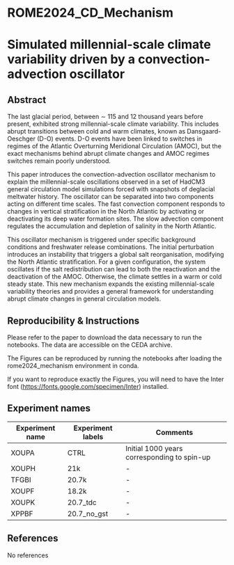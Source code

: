 # ROME2024_CD_Mechanism

# Simulated millennial-scale climate variability driven by a convection-advection oscillator

## Abstract

The last glacial period, between $\sim$ 115 and 12 thousand years before present, exhibited strong millennial-scale climate variability. This includes abrupt transitions between cold and warm climates, known as Dansgaard-Oeschger (D-O) events. D-O events have been linked to switches in regimes of the Atlantic Overturning Meridional Circulation (AMOC), but the exact mechanisms behind abrupt climate changes and AMOC regimes switches remain poorly understood.

This paper introduces the convection-advection oscillator mechanism to explain the millennial-scale oscillations observed in a set of HadCM3 general circulation model simulations forced with snapshots of deglacial meltwater history. The oscillator can be separated into two components acting on different time scales. The fast convection component responds to changes in vertical stratification in the North Atlantic by activating or deactivating its deep water formation sites. The slow advection component regulates the accumulation and depletion of salinity in the North Atlantic.

This oscillator mechanism is triggered under specific background conditions and freshwater release combinations. The initial perturbation introduces an instability that triggers a global salt reorganisation, modifying the North Atlantic stratification. For a given configuration, the system oscillates if the salt redistribution can lead to both the reactivation and the deactivation of the AMOC. Otherwise, the climate settles in a warm or cold steady state. This new mechanism expands the existing millennial-scale variability theories and provides a general framework for understanding abrupt climate changes in general circulation models.


## Reproducibility & Instructions
Please refer to the paper to download the data necessary to run the notebooks. The data are accessible on the CEDA archive.

The Figures can be reproduced by running the notebooks after loading the rome2024_mechanism environment in conda.

If you want to reproduce exactly the Figures, you will need to have the Inter font (https://fonts.google.com/specimen/Inter) installed.

## Experiment names

| Experiment name | Experiment labels | Comments |
| ----------- | ----------- | ----------- | 
| XOUPA | CTRL | Initial 1000 years corresponding to spin-up |
| XOUPH | 21k | - |
| TFGBI | 20.7k | - |
| XOUPF | 18.2k | - |
| XOUPK | 20.7_tdc | - |
| XPPBF | 20.7_no_gst | - |

## References
No references

